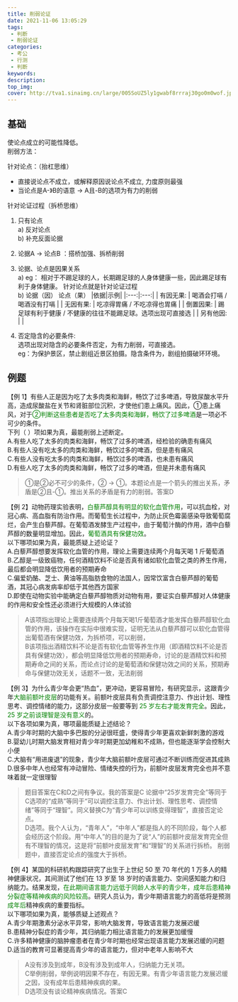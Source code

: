 ```yaml
---
title: 削弱论证
date: 2021-11-06 13:05:29
tags:
 - 判断
 - 削弱论证
categories:
 - 考公
 - 行测
 - 判断
keywords:
description:
top_img:
cover: http://tva1.sinaimg.cn/large/005SoUZ5ly1gwabf8rrraj30go0m0wof.jpg
---
```

## 基础
使论点成立的可能性降低。  
削弱方法：

针对论点：（抬杠思维）
 * 直接说论点不成立，或解释原因说论点不成立, 力度原则最强
 * 当论点是A-》B的语意 -> A且-B的选项为有力的削弱

针对论证过程（拆桥思维）
  1. 只有论点  
   a) 反对论点  
   b) 补充反面论据  

  2. 论据A -> 论点B ：搭桥加强、拆桥削弱  

  3. 论据、论点是因果关系  
   a) eg：  相对于不踢足球的人，长期踢足球的人身体健康一些，因此踢足球有利于身体健康。	针对论点就是针对论证过程  
   b) 论据（因）	论点（果）
    |依据|示例|
    |:---:|:---:|
    | 有因无果: |  喝酒会打嗝    /    喝酒没有打嗝   |
    | 无因有果: | 吃凉得胃痛     /    不吃凉得也胃痛  |
    | 倒置因果: | 踢足球有利于健康  /  不健康的往往不能踢足球。选项出现可直接选  |
    | 另有他因: |	|

  4. 否定隐含的必要条件:  
    选项出现对隐含的必要条件否定，为有力削弱，可直接选。  
    eg：为保护景区，禁止剧组近景区拍摄。隐含条件为，剧组拍摄破环环境。 

## 例题
【例 1】有些人正是因为吃了太多肉类和海鲜，畅饮了过多啤酒，导致尿酸水平升高，造成尿酸盐在关节和肾脏部位沉积，才使他们患上痛风。因此，<font colot=green>①患上痛风</font>，对于<font color=green>②判断这些患者是否吃了太多肉类和海鲜，畅饮了过多啤酒</font>是一项必不可少的条件。  
下列（ ）项如果为真，最能削弱上述断定。  
A.有些人吃了太多的肉类和海鲜，畅饮了过多的啤酒，经检验的确患有痛风  
B.有些人没有吃太多的肉类和海鲜，畅饮过多的啤酒，但是患有痛风  
C.有些人没有吃太多的肉类和海鲜，畅饮过多的啤酒，也未患有痛风  
D.有些人吃了太多的肉类和海鲜，畅饮了过多的啤酒，但是并未患有痛风  

> ①是②必不可少的条件，② -> ①。本题论点是一个箭头的推出关系，矛盾是②且-①。推出关系的矛盾是有力的削弱。答案D

【例 2】动物药理实验表明，<font color=green>白藜芦醇具有明显的软化血管作用</font>，可以抗血栓，对冠心病、高血脂有防治作用。而葡萄生长过程中，为防止灰色霉菌感染导致葡萄腐烂，会产生白藜芦醇。在葡萄酒发酵生产过程中，由于葡萄汁酶的作用，酒中白藜芦醇的数量明显增加。因此，<font color=green>葡萄酒具有保健功效</font>。  
以下哪项如果为真，最能质疑上述论证？  
A.白藜芦醇想要发挥软化血管的作用，理论上需要连续两个月每天喝 1 斤葡萄酒  
B.乙醇是一级致癌物，任何酒精饮料不论是否真有诸如软化血管之类的养生作用，最后都会明显降低饮用者的预期寿命  
C.偏爱奶酪、芝士、黄油等高脂肪食物的法国人，因常饮富含白藜芦醇的葡萄酒，其冠心病发病率却低于其他西方国家  
D.即使在动物实验中能确定白藜芦醇物质对动物有用，要证实白藜芦醇对人体健康的作用和安全性还必须进行大规模的人体试验  

> A该项指出理论上需要连续两个月每天喝1斤葡萄酒才能发挥白藜芦醇软化血管的作用，该操作在实际中很难实现，证明无法从白藜芦醇可以软化血管得出葡萄酒有保健功效，为拆桥项，可以削弱，  
> B该项指出酒精饮料不论是否有软化血管等养生作用（即酒精饮料不论是否具有保健功效），都会明显降低饮用者的预期寿命，讨论的是酒精饮料和预期寿命之间的关系，而论点讨论的是葡萄酒和保健功效之间的关系，预期寿命与保健功效无关，话题不一致，无法削弱

【例 3】为什么青少年会更“热血”，更冲动，更容易冒险，有研究显示，这跟青少年<font color=green>大脑前额叶皮层</font>的功能有关。前额叶皮层具有负责调控注意力、作出计划、理性思考、调控情绪的能力，这部分皮层一般要等到<font color=green> 25 岁左右才能发育完全</font>。因此，<font color=green>25 岁之前谈理智是没有意义</font>的。  
以下各项如果为真，哪项最能质疑上述结论？  
A.青少年时期的大脑中多巴胺的分泌很旺盛，使得青少年更喜欢新鲜刺激的游戏  
B.婴幼儿时期大脑发育相对青少年时期更加幼稚和不成熟，但也能逐渐学会控制大小便  
C.大脑有“用进废退”的现象，青少年大脑前额叶皮层可通过不断训练而促进其成熟  
D.很多中年人也经常有冲动冒险、情绪失控的行为，前额叶皮层发育完全也并不意味着就一定很理智  

> 题目答案在C和D之间有争议。我的答案是C
> 论据中“25岁发育完全”等同于C选项的“成熟”等同于“可以调控注意力、作出计划、理性思考、调控情绪”等同于“理智”。同义替换C为“青少年可以训练变得理智”，直接否定论点。  
> D选项。我个人认为，“青年人”，“中年人”都是指人的不同阶段，每个人都会经历这个阶段。用“中年人”的目的是为了说“人”的前额叶皮层发育完全但有不理智的情况，这是将“前额叶皮层发育”和“理智”的关系进行拆桥。
> 削弱题中，直接否定论点的强度大于拆桥。


【例 4】某国的科研机构跟踪研究了出生于上世纪 50 至 70 年代的 1 万多人的精神健康状况，其间测试了他们在 13 岁至 18 岁时的语言能力、空间感知能力和归纳能力。结果发现，<font color = green>在此期间语言能力远低于同龄人水平的青少年，成年后患精神分裂症等精神疾病的风险较高</font>。研究人员认为，<font colot=green>青少年期语言能力</font>的高低将是预测<font color=green>成年后</font>精神疾病的重要指标。  
以下哪项如果为真，能够质疑上述观点？  
A.青少年期激素分泌水平异常，影响大脑发育，导致语言能力发展迟缓  
B.患精神分裂症的青少年，其归纳能力相比语言能力的发展更加缓慢  
C.许多精神健康的脑肿瘤患者在青少年时期也经常出现语言能力发展迟缓的问题  
D.适当的教育可显著提高青少年的语言能力，但对中老年人影响不大

> A没有涉及到成年，B没有涉及到成年人，归纳能力无关项。  
> C举例削弱，举例说明因果不存在，有因无果。有青少年语言能力发展迟缓之因，没有成年后患精神疾病的果。  
> D选项没有谈论精神疾病情况。答案C